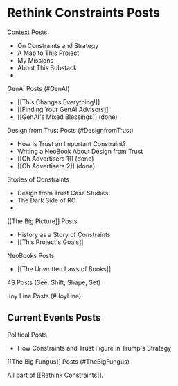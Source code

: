 # Rethink Constraints Posts

Context Posts
- On Constraints and Strategy 
- A Map to This Project 
- My Missions
- About This Substack
- 

GenAI Posts (#GenAI)
- [[This Changes Everything!]] 
- [[Finding Your GenAI Advisors]] 
- [[GenAI's Mixed Blessings]] (done) 

Design from Trust Posts (#DesignfromTrust)
- How Is Trust an Important Constraint? 
- Writing a NeoBook About Design from Trust 
- [[Oh Advertisers 1]] (done) 
- [[Oh Advertisers 2]] (done) 

Stories of Constraints
- Design from Trust Case Studies
- The Dark Side of RC
- 

[[The Big Picture]] Posts
- History as a Story of Constraints 
- [[This Project's Goals]] 

NeoBooks Posts
- [[The Unwritten Laws of Books]] 

4S Posts (See, Shift, Shape, Set)

Joy Line Posts (#JoyLine) 

Current Events Posts 
- 

Political Posts 
- How Constraints and Trust Figure in Trump's Strategy 

[[The Big Fungus]] Posts (#TheBigFungus)


All part of [[Rethink Constraints]].